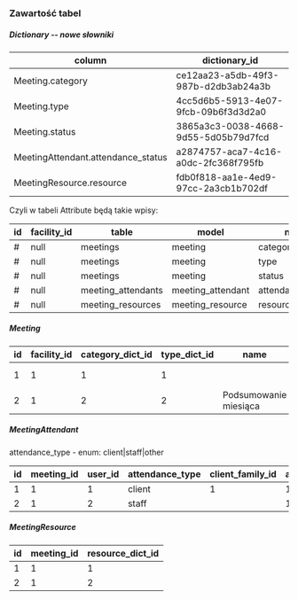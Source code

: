 ### Zawartość tabel

##### Dictionary -- nowe słowniki

| column                             | dictionary_id                        |
|------------------------------------|--------------------------------------|
| Meeting.category                   | ce12aa23-a5db-49f3-987b-d2db3ab24a3b |
| Meeting.type                       | 4cc5d6b5-5913-4e07-9fcb-09b6f3d3d2a0 |
| Meeting.status                     | 3865a3c3-0038-4668-9d55-5d05b79d7fcd |
| MeetingAttendant.attendance_status | a2874757-aca7-4c16-a0dc-2fc368f795fb |
| MeetingResource.resource           | fdb0f818-aa1e-4ed9-97cc-2a3cb1b702df |

Czyli w tabeli Attribute będą takie wpisy:

| id | facility_id | table              | model             | name              | api_name                  | type | dictionary_id | default_order | is_multi_value | requirement_level |
|----|-------------|--------------------|-------------------|-------------------|---------------------------|------|---------------|---------------|----------------|-------------------|
| #  | null        | meetings           | meeting           | category          | category_dict_id          | dict | ce1...a3b     | 1             | null           | required          |
| #  | null        | meetings           | meeting           | type              | type_dict_id              | dict | 4cc...2a0     | 1             | null           | required          |
| #  | null        | meetings           | meeting           | status            | status_dict_id            | dict | 386...fcd     | 1             | null           | required          |
| #  | null        | meeting_attendants | meeting_attendant | attendance_status | attendance_status_dict_id | dict | a28...5fb     | 1             | null           | optional          |
| #  | null        | meeting_resources  | meeting_resource  | resource          | resource_dict_id          | dict | fdb...2df     | 1             | null           | required          |

##### Meeting

| id | facility_id | category_dict_id | type_dict_id | name                  | notes            | date       | start_dayminute | duration_minutes | status_dict_id | created_by |
|----|-------------|------------------|--------------|-----------------------|------------------|------------|-----------------|------------------|----------------|------------|
| 1  | 1           | 1                | 1            |                       | Dłuższy opis ... | 2023-08-06 | 600 (10:00)     | 60               | 1              | 3          |
| 2  | 1           | 2                | 2            | Podsumowanie miesiąca |                  | 2023-19-15 | 700 (11:40)     | 150              | 2              | 3          |

##### MeetingAttendant

attendance_type - enum: client|staff|other

| id | meeting_id | user_id | attendance_type | client_family_id | attendance_status_dict_id |
|----|------------|---------|-----------------|------------------|---------------------------|
| 1  | 1          | 1       | client          | 1                | 10                        |
| 2  | 1          | 2       | staff           |                  | 12                        |

##### MeetingResource

| id | meeting_id | resource_dict_id |
|----|------------|------------------|
| 1  | 1          | 1                |
| 2  | 1          | 2                |
